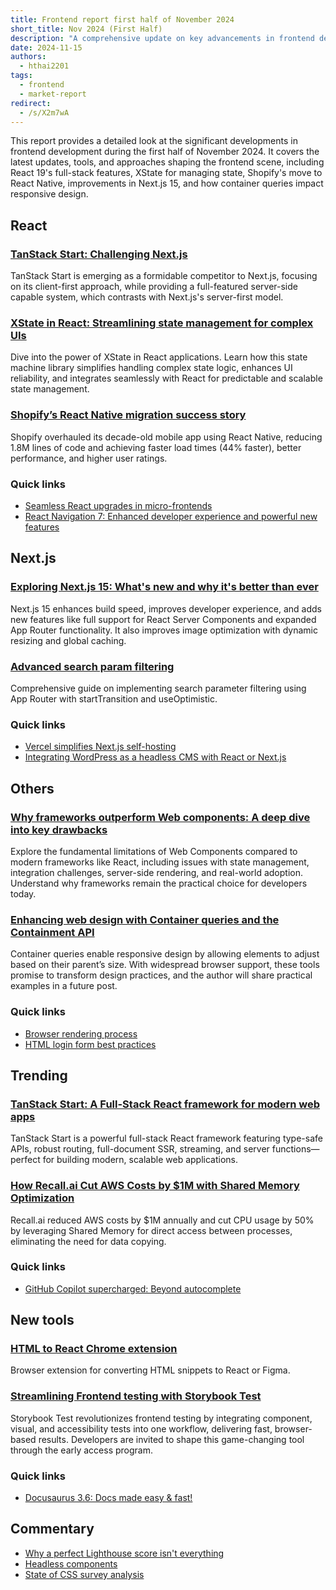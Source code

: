 ```yaml
---
title: Frontend report first half of November 2024
short_title: Nov 2024 (First Half)
description: "A comprehensive update on key advancements in frontend development for the first half of November 2024, highlighting React 19's full-stack capabilities, XState for state management, Shopify's React Native migration, Next.js 15 enhancements, and the impact of container queries on responsive design."
date: 2024-11-15
authors:
  - hthai2201
tags:
  - frontend
  - market-report
redirect:
  - /s/X2m7wA
---
```


This report provides a detailed look at the significant developments in frontend development during the first half of November 2024. It covers the latest updates, tools, and approaches shaping the frontend scene, including React 19's full-stack features, XState for managing state, Shopify's move to React Native, improvements in Next.js 15, and how container queries impact responsive design.

## React

### [TanStack Start: Challenging Next.js](https://bobaekang.com/blog/two-ways-to-the-two-reacts/)

TanStack Start is emerging as a formidable competitor to Next.js, focusing on its client-first approach, while providing a full-featured server-side capable system, which contrasts with Next.js's server-first model.

### [XState in React: Streamlining state management for complex UIs](https://www.frontendundefined.com/posts/monthly/xstate-in-react/)

Dive into the power of XState in React applications. Learn how this state machine library simplifies handling complex state logic, enhances UI reliability, and integrates seamlessly with React for predictable and scalable state management.

### [Shopify’s React Native migration success story](https://threadreaderapp.com/thread/1853619638141071573.html)

Shopify overhauled its decade-old mobile app using React Native, reducing 1.8M lines of code and achieving faster load times (44% faster), better performance, and higher user ratings.

### Quick links

- [Seamless React upgrades in micro-frontends](https://alexocallaghan.com/upgrading-react-with-microfrontends)
- [React Navigation 7: Enhanced developer experience and powerful new features](https://reactnavigation.org/blog/2024/11/06/react-navigation-7.0/)

## Next.js

### [Exploring Next.js 15: What's new and why it's better than ever](https://aviral-blogs.hashnode.dev/exploring-nextjs-15-whats-new-and-why-its-better-than-ever)

Next.js 15 enhances build speed, improves developer experience, and adds new features like full support for React Server Components and expanded App Router functionality. It also improves image optimization with dynamic resizing and global caching.

### [Advanced search param filtering](https://aurorascharff.no/posts/managing-advanced-search-param-filtering-next-app-router/)

Comprehensive guide on implementing search parameter filtering using App Router with startTransition and useOptimistic.

### Quick links

- [Vercel simplifies Next.js self-hosting](https://thenewstack.io/vercel-makes-changes-to-next-js-to-simplify-self-hosting/)
- [Integrating WordPress as a headless CMS with React or Next.js](https://scientyficworld.org/how-to-deploy-headless-wordpress-with-next-js/)

## Others

### [Why frameworks outperform Web components: A deep dive into key drawbacks](https://www.youtube.com/watch?v=UrS61kn4gKI)

Explore the fundamental limitations of Web Components compared to modern frameworks like React, including issues with state management, integration challenges, server-side rendering, and real-world adoption. Understand why frameworks remain the practical choice for developers today.

### [Enhancing web design with Container queries and the Containment API](https://www.joshwcomeau.com/css/container-queries-introduction/)

Container queries enable responsive design by allowing elements to adjust based on their parent’s size. With widespread browser support, these tools promise to transform design practices, and the author will share practical examples in a future post.

### Quick links

- [Browser rendering process](https://abhisaha.com/blog/exploring-browser-rendering-process)
- [HTML login form best practices](https://evilmartians.com/chronicles/html-best-practices-for-login-and-signup-forms)

## Trending

### [TanStack Start: A Full-Stack React framework for modern web apps](https://tanstack.com/start/latest)

TanStack Start is a powerful full-stack React framework featuring type-safe APIs, robust routing, full-document SSR, streaming, and server functions—perfect for building modern, scalable web applications.

### [How Recall.ai Cut AWS Costs by $1M with Shared Memory Optimization](https://www.recall.ai/post/how-websockets-cost-us-1m-on-our-aws-bill)

Recall.ai reduced AWS costs by $1M annually and cut CPU usage by 50% by leveraging Shared Memory for direct access between processes, eliminating the need for data copying.

### Quick links

- [GitHub Copilot supercharged: Beyond autocomplete](https://github.blog/news-insights/product-news/universe-2024-previews-releases/)

## New tools

### [HTML to React Chrome extension](https://chromewebstore.google.com/detail/html-to-react-figma-by-ma/chgehghmhgihgmpmdjpolhkcnhkokdfp)

Browser extension for converting HTML snippets to React or Figma.

### [Streamlining Frontend testing with Storybook Test](https://storybook.js.org/blog/storybook-test-sneak-peek/)

Storybook Test revolutionizes frontend testing by integrating component, visual, and accessibility tests into one workflow, delivering fast, browser-based results. Developers are invited to shape this game-changing tool through the early access program.

### Quick links

- [Docusaurus 3.6: Docs made easy & fast!](https://docusaurus.io/blog/releases/3.6)

## Commentary

- [Why a perfect Lighthouse score isn't everything](https://www.smashingmagazine.com/2024/11/why-optimizing-lighthouse-score-not-enough-fast-website/)
- [Headless components](https://www.subframe.com/blog/how-headless-components-became-the-future-for-building-ui-libraries)
- [State of CSS survey analysis](https://www.oddbird.net/2024/11/04/css-demographics/)
